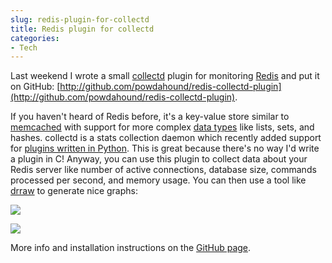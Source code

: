 ```yaml
---
slug: redis-plugin-for-collectd
title: Redis plugin for collectd
categories:
- Tech
---
```


Last weekend I wrote a small [collectd](http://collectd.org/) plugin for monitoring [Redis](http://code.google.com/p/redis/) and put it on GitHub: [http://github.com/powdahound/redis-collectd-plugin](http://github.com/powdahound/redis-collectd-plugin).

If you haven't heard of Redis before, it's a key-value store similar to [memcached](http://memcached.org/) with support for more complex [data types](http://code.google.com/p/redis/wiki/IntroductionToRedisDataTypes) like lists, sets, and hashes. collectd is a stats collection daemon which recently added support for [plugins written in Python](http://collectd.org/wiki/index.php/Plugin:Python). This is great because there's no way I'd write a plugin in C! Anyway, you can use this plugin to collect data about your Redis server like number of active connections, database size, commands processed per second, and memory usage. You can then use a tool like [drraw](http://web.taranis.org/drraw/) to generate nice graphs:

![](http://github.com/powdahound/redis-collectd-plugin/raw/master/screenshots/graph_memory_used.png)

![](http://github.com/powdahound/redis-collectd-plugin/raw/master/screenshots/graph_commands_per_sec.png)

More info and installation instructions on the [GitHub page](http://github.com/powdahound/redis-collectd-plugin).
